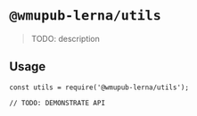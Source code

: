 # `@wmupub-lerna/utils`

> TODO: description

## Usage

```
const utils = require('@wmupub-lerna/utils');

// TODO: DEMONSTRATE API
```
